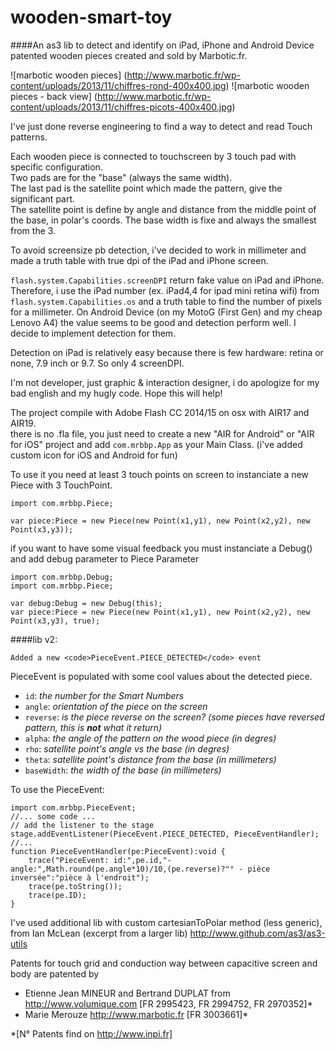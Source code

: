 # wooden-smart-toy
####An as3 lib to detect and identify on iPad, iPhone and Android Device<br />patented wooden pieces created and sold by Marbotic.fr.

![marbotic wooden pieces] (http://www.marbotic.fr/wp-content/uploads/2013/11/chiffres-rond-400x400.jpg) ![marbotic wooden pieces - back view] (http://www.marbotic.fr/wp-content/uploads/2013/11/chiffres-picots-400x400.jpg)

I've just done reverse engineering to find a way to detect and read Touch patterns.

Each wooden piece is connected to touchscreen by 3 touch pad with specific configuration.<br />
Two pads are for the "base" (always the same width).<br/>
The last pad is the satellite point which made the pattern, give the significant part.<br/>
The satellite point is define by angle and distance from the middle point of the base, in polar's coords.
The base width is fixe and always the smallest from the 3.

To avoid screensize pb detection, i've decided to work in millimeter and made a truth table with true dpi of the iPad and iPhone screen.

<code>flash.system.Capabilities.screenDPI</code> return fake value on iPad and iPhone.<br/>
Therefore, i use the iPad number (ex. iPad4,4 for ipad mini retina wifi) from <code>flash.system.Capabilities.os</code> and a truth table to find the number of pixels for a millimeter.
On Android Device (on my MotoG (First Gen) and my cheap Lenovo A4) the value seems to be good and detection perform well. I decide to implement detection for them.

Detection on iPad is relatively easy because there is few hardware: retina or none, 7.9 inch or 9.7. So only 4 screenDPI.

I'm not developer, just graphic & interaction designer, i do apologize for my bad english and my hugly code.
Hope this will help!

The project compile with Adobe Flash CC 2014/15 on osx with AIR17 and AIR19.<br/>
there is no .fla file, you just need to create a new "AIR for Android" or "AIR for iOS" project and add <code>com.mrbbp.App</code> as your Main Class. (i've added custom icon for iOS and Android for fun)

To use it you need at least 3 touch points on screen to instanciate a new Piece with 3 TouchPoint.
```as3
import com.mrbbp.Piece;

var piece:Piece = new Piece(new Point(x1,y1), new Point(x2,y2), new Point(x3,y3));
```

if you want to have some visual feedback you must instanciate a Debug() and add debug parameter to Piece Parameter

```as3
import com.mrbbp.Debug;
import com.mrbbp.Piece;

var debug:Debug = new Debug(this);
var piece:Piece = new Piece(new Point(x1,y1), new Point(x2,y2), new Point(x3,y3), true);
```

####lib v2:

	Added a new <code>PieceEvent.PIECE_DETECTED</code> event

PieceEvent is populated with some cool values about the detected piece.
- <code>id</code>: *the number for the Smart Numbers*
- <code>angle</code>: *orientation of the piece on the screen*
- <code>reverse</code>: *is the piece reverse on the screen? (some pieces have reversed pattern, this is **not** what it return)*
- <code>alpha</code>: *the angle of the pattern on the wood piece (in degres)*
- <code>rho</code>: *satellite point's angle vs the base (in degres)*
- <code>theta</code>: *satellite point's distance from the base (in millimeters)*
- <code>baseWidth</code>: *the width of the base (in millimeters)*

To use the PieceEvent:

```as3
import com.mrbbp.PieceEvent;
//... some code ...
// add the listener to the stage
stage.addEventListener(PieceEvent.PIECE_DETECTED, PieceEventHandler);
//...
function PieceEventHandler(pe:PieceEvent):void {
	trace("PieceEvent: id:",pe.id,"- angle:",Math.round(pe.angle*10)/10,(pe.reverse)?"° - pièce inversée":"pièce à l'endroit");
	trace(pe.toString());
	trace(pe.ID);
}
```


I've used additional lib with custom cartesianToPolar method (less generic), from Ian McLean (excerpt from a larger lib) http://www.github.com/as3/as3-utils

Patents for touch grid and conduction way between capacitive screen and body are patented by
- Etienne Jean MINEUR and Bertrand DUPLAT from http://www.volumique.com [FR 2995423, FR 2994752, FR 2970352]*
- Marie Merouze http://www.marbotic.fr [FR 3003661]*

*[N° Patents find on http://www.inpi.fr]
